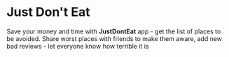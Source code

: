 # Just Don't Eat

Save your money and time with **JustDontEat** app - get the list of places to be avoided. Share worst places with friends to make them aware, add new bad reviews - let everyone know how terrible it is
